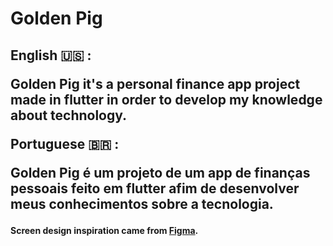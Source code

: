 # Golden Pig 

## <p> English :us: :</p> <p> Golden Pig it's a personal finance app project made in flutter in order to develop my knowledge about technology. </p> <p> Portuguese :brazil: :</p> <p>Golden Pig é um projeto de um app de finanças pessoais feito em flutter afim de desenvolver meus conhecimentos sobre a tecnologia. </p>



#### Screen design inspiration came from [Figma](https://www.figma.com/community/file/1080339303735258826).
